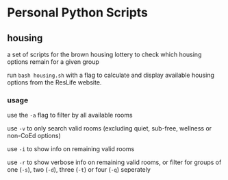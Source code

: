 # Personal Python Scripts

## housing
a set of scripts for the brown housing lottery to check which housing options remain for a given group

run `bash housing.sh` with a flag to calculate and display available housing options from the ResLife website.

### usage
use the `-a` flag to filter by all available rooms

use `-v` to only search valid rooms (excluding quiet, sub-free, wellness or non-CoEd options)

use `-i` to show info on remaining valid rooms

use `-r` to show verbose info on remaining valid rooms, or filter for groups of one (`-s`), two (`-d`), three (`-t`) or four (`-q`) seperately